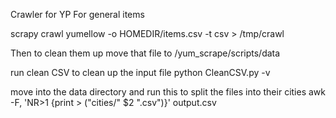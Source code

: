  Crawler for YP
 For general items
 
 scrapy crawl yumellow -o HOMEDIR/items.csv -t csv > /tmp/crawl
 
 Then to clean them up move that file to
 /yum_scrape/scripts/data
 
 run clean CSV to clean up the input file 
 python CleanCSV.py  -v
 
 move into the data directory and run this to split the files into their cities 
 awk -F, 'NR>1 {print > ("cities/" $2 ".csv")}' output.csv